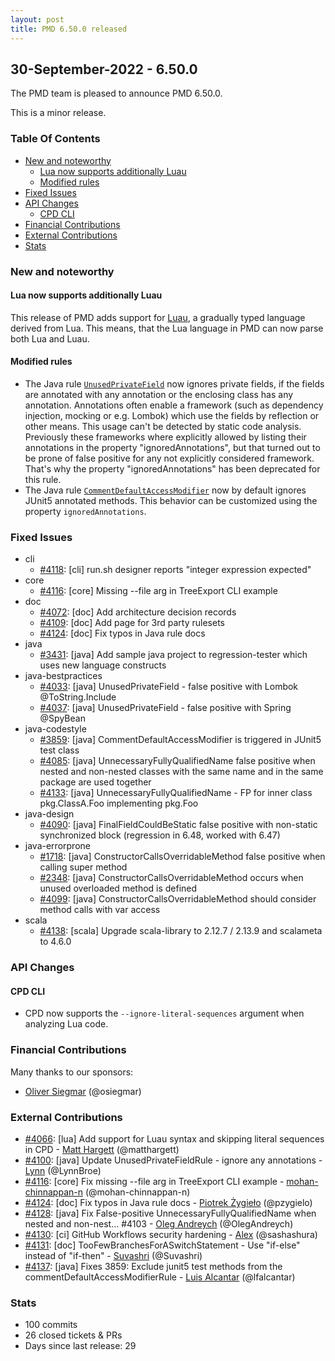 ```yaml
---
layout: post
title: PMD 6.50.0 released
---
```


## 30-September-2022 - 6.50.0

The PMD team is pleased to announce PMD 6.50.0.

This is a minor release.

### Table Of Contents

* [New and noteworthy](#new-and-noteworthy)
    * [Lua now supports additionally Luau](#lua-now-supports-additionally-luau)
    * [Modified rules](#modified-rules)
* [Fixed Issues](#fixed-issues)
* [API Changes](#api-changes)
    * [CPD CLI](#cpd-cli)
* [Financial Contributions](#financial-contributions)
* [External Contributions](#external-contributions)
* [Stats](#stats)

### New and noteworthy

#### Lua now supports additionally Luau

This release of PMD adds support for [Luau](https://github.com/Roblox/luau), a gradually typed language derived
from Lua. This means, that the Lua language in PMD can now parse both Lua and Luau.

#### Modified rules

* The Java rule [`UnusedPrivateField`](https://pmd.github.io/pmd-6.50.0/pmd_rules_java_bestpractices.html#unusedprivatefield) now ignores private fields, if the fields are
 annotated with any annotation or the enclosing class has any annotation. Annotations often enable a
 framework (such as dependency injection, mocking or e.g. Lombok) which use the fields by reflection or other
 means. This usage can't be detected by static code analysis. Previously these frameworks where explicitly allowed
 by listing their annotations in the property "ignoredAnnotations", but that turned out to be prone of false
 positive for any not explicitly considered framework. That's why the property "ignoredAnnotations" has been
 deprecated for this rule.
* The Java rule [`CommentDefaultAccessModifier`](https://pmd.github.io/pmd-6.50.0/pmd_rules_java_codestyle.html#commentdefaultaccessmodifier) now by default ignores JUnit5 annotated
 methods. This behavior can be customized using the property `ignoredAnnotations`.

### Fixed Issues
* cli
    * [#4118](https://github.com/pmd/pmd/issues/4118): \[cli] run.sh designer reports "integer expression expected"
* core
    * [#4116](https://github.com/pmd/pmd/pull/4116): \[core] Missing --file arg in TreeExport CLI example
* doc
    * [#4072](https://github.com/pmd/pmd/pull/4072): \[doc] Add architecture decision records
    * [#4109](https://github.com/pmd/pmd/pull/4109): \[doc] Add page for 3rd party rulesets
    * [#4124](https://github.com/pmd/pmd/pull/4124): \[doc] Fix typos in Java rule docs
* java
    * [#3431](https://github.com/pmd/pmd/issues/3431): \[java] Add sample java project to regression-tester which uses new language constructs
* java-bestpractices
    * [#4033](https://github.com/pmd/pmd/issues/4033): \[java] UnusedPrivateField - false positive with Lombok @ToString.Include
    * [#4037](https://github.com/pmd/pmd/issues/4037): \[java] UnusedPrivateField - false positive with Spring @SpyBean
* java-codestyle
    * [#3859](https://github.com/pmd/pmd/issues/3859): \[java] CommentDefaultAccessModifier is triggered in JUnit5 test class
    * [#4085](https://github.com/pmd/pmd/issues/4085): \[java] UnnecessaryFullyQualifiedName false positive when nested and non-nested classes with the same name and in the same package are used together
    * [#4133](https://github.com/pmd/pmd/issues/4133): \[java] UnnecessaryFullyQualifiedName - FP for inner class pkg.ClassA.Foo implementing pkg.Foo
* java-design
    * [#4090](https://github.com/pmd/pmd/issues/4090): \[java] FinalFieldCouldBeStatic false positive with non-static synchronized block (regression in 6.48, worked with 6.47)
* java-errorprone
    * [#1718](https://github.com/pmd/pmd/issues/1718): \[java] ConstructorCallsOverridableMethod false positive when calling super method
    * [#2348](https://github.com/pmd/pmd/issues/2348): \[java] ConstructorCallsOverridableMethod occurs when unused overloaded method is defined
    * [#4099](https://github.com/pmd/pmd/issues/4099): \[java] ConstructorCallsOverridableMethod should consider method calls with var access
* scala
    * [#4138](https://github.com/pmd/pmd/pull/4138): \[scala] Upgrade scala-library to 2.12.7 / 2.13.9 and scalameta to 4.6.0

### API Changes

#### CPD CLI

* CPD now supports the `--ignore-literal-sequences` argument when analyzing Lua code.

### Financial Contributions

Many thanks to our sponsors:

* [Oliver Siegmar](https://github.com/osiegmar) (@osiegmar)

### External Contributions
* [#4066](https://github.com/pmd/pmd/pull/4066): \[lua] Add support for Luau syntax and skipping literal sequences in CPD - [Matt Hargett](https://github.com/matthargett) (@matthargett)
* [#4100](https://github.com/pmd/pmd/pull/4100): \[java] Update UnusedPrivateFieldRule - ignore any annotations - [Lynn](https://github.com/LynnBroe) (@LynnBroe)
* [#4116](https://github.com/pmd/pmd/pull/4116): \[core] Fix missing --file arg in TreeExport CLI example - [mohan-chinnappan-n](https://github.com/mohan-chinnappan-n) (@mohan-chinnappan-n)
* [#4124](https://github.com/pmd/pmd/pull/4124): \[doc] Fix typos in Java rule docs - [Piotrek Żygieło](https://github.com/pzygielo) (@pzygielo)
* [#4128](https://github.com/pmd/pmd/pull/4128): \[java] Fix False-positive UnnecessaryFullyQualifiedName when nested and non-nest… #4103 - [Oleg Andreych](https://github.com/OlegAndreych) (@OlegAndreych)
* [#4130](https://github.com/pmd/pmd/pull/4130): \[ci] GitHub Workflows security hardening - [Alex](https://github.com/sashashura) (@sashashura)
* [#4131](https://github.com/pmd/pmd/pull/4131): \[doc] TooFewBranchesForASwitchStatement - Use "if-else" instead of "if-then" - [Suvashri](https://github.com/Suvashri) (@Suvashri)
* [#4137](https://github.com/pmd/pmd/pull/4137): \[java] Fixes 3859: Exclude junit5 test methods from the commentDefaultAccessModifierRule - [Luis Alcantar](https://github.com/lfalcantar) (@lfalcantar)

### Stats
* 100 commits
* 26 closed tickets & PRs
* Days since last release: 29
